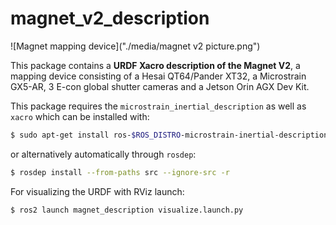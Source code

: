 # magnet_v2_description

![Magnet mapping device]("./media/magnet v2 picture.png")

This package contains a **URDF Xacro description of the Magnet V2**, a mapping device consisting of a Hesai QT64/Pander XT32, a Microstrain GX5-AR, 3 E-con global shutter cameras and a Jetson Orin AGX Dev Kit.

This package requires the `microstrain_inertial_description` as well as `xacro` which can be installed with:

```bash
$ sudo apt-get install ros-$ROS_DISTRO-microstrain-inertial-description ros-$ROS_DISTRO-xacro
```

or alternatively automatically through `rosdep`: 

```bash
$ rosdep install --from-paths src --ignore-src -r
```



For visualizing the URDF with RViz launch:

```bash
$ ros2 launch magnet_description visualize.launch.py
```

